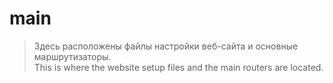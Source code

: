 # main
> Здесь расположены файлы настройки веб-сайта и основные маршрутизаторы.<br/>
> This is where the website setup files and the main routers are located.
